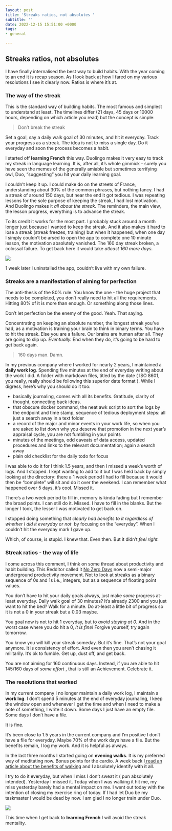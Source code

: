 ```yaml
---
layout: post
title: 'Streaks ratios, not absolutes '
subtitle: ''
date: 2022-12-15 15:51:00 +0000
tags:
- general

---
```

## Streaks ratios, not absolutes

I have finally internalised the best way to build habits. With the year coming to an end it is recap season. As I look back at how I fared on my various resolutions I see it clearly now. Ratios is where it’s at.

### The way of the streak

This is the standard way of building habits. The most famous and simplest to understand at least. The timelines differ (21 days, 45 days or 10000 hours, depending on which article you read) but the concept is simple:

> Don’t break the streak

Set a goal, say a daily walk goal of 30 minutes, and hit it everyday. Track your progress as a streak. The idea is not to miss a single day. Do it everyday and soon the process becomes a habit.

I started off **learning French** this way. Duolingo makes it very easy to track my streak in language learning. It is, after all, it’s whole gimmick - surely you have seen the memes of the generally amiable but sometimes terrifying owl, Duo, “suggesting” you hit your daily learning goal.

I couldn’t keep it up. I could make do on the streets of France, understanding about 30% of the common phrases, but nothing fancy. I had a streak of around 150 days, but near the end it got tedious. I was repeating lessons for the sole purpose of keeping the streak, I had lost motivation. And Duolingo makes it _all about the streak._ The reminders, the main view, the lesson progress, everything is to advance the streak.

To its credit it works for the most part. I probably stuck around a month longer just because I wanted to keep the streak. And it also makes it hard to lose a streak (streak freezes, training) but when it happened, when one day I simply couldn’t be arsed to open the app to complete one 10 minute lesson, the motivation absolutely vanished. The 160 day streak broken, a colossal failure. To get back here it would take _atleast 160 more days._

![](/media/duo_160-1.jpeg)

1 week later I uninstalled the app, couldn’t live with my own failure.

### Streaks are a manifestation of aiming for perfection

The anti-thesis of the 80% rule. You know the one - the huge project that needs to be completed, you don’t really need to hit all the requirements. Hitting 80% of it is more than enough. Or something along those lines.

Don’t let perfection be the enemy of the good. Yeah. That saying.

Concentrating on keeping an absolute number, the longest streak you’ve had, as a motivation is training your brain to think in binary terms. You have to hit the streak. Else you are a failure. Our brains are human after all. They are going to slip up. _Eventually._ End when they do, it’s going to be hard to get back again.

> 160 days man. Damn.

In my previous company where I worked for nearly 2 years, I maintained a **daily work log**. Spending five minutes at the end of everyday writing about the work I did. A folder with markdown files, titled by the date ( ISO 8601, you really, really should be following this superior date format ). While I digress, here’s why you should do it too:

* basically journaling, comes with all its benefits. Gratitude, clarity of thought, connecting back ideas.
* that obscure docker command, the neat awk script to sort the logs by the endpoint and time stamp, sequence of tedious deployment steps: all just a search away in a text folder
* a record of the major and minor events in your work life, so when you are asked to list down why you deserve that promotion in the next year’s appraisal cycle, you are not fumbling in your points
* minutes of the meetings, odd caveats of data access, updated procedures and links to the relevant documentation; again a search away
* plain old checklist for the daily todo for focus

I was able to do it for I think 1.5 years, and then I missed a week’s worth of logs. And I stopped. I kept wanting to add to it but I was held back by simply looking at the directory: there a 1 week period I had to fill because it would then be “complete” will sit and do it over the weekend. I can remember what happened over 5 days, it’s cool. Missed it.

There’s a two week period to fill in, memory is kinda fading but I remember the broad points. I can still do it. Missed. I have to fill in the blanks. But the longer I took, the lesser I was motivated to get back on.

I stopped doing something that _clearly had benefits to it regardless of whether I did it everyday or not_  by focusing on the “everyday”. When I couldn’t hit the everyday mark I gave up.

Which, of course, is stupid. I knew that. Even then. But it didn’t _feel right._

### Streak ratios - the way of life

I come across this comment, I think on some thread about productivity and habit building. This Redditor called it [No Zero Days](https://old.reddit.com/r/getdisciplined/comments/1q96b5/deleted_by_user/cdah4af/) now a semi-major underground productivity movement. Not to look at streaks as a binary sequence of 0s and 1s i.e., integers, but as a sequence of floating point values.

You don’t have to hit your daily goals always, just make _some_ progress at-least everyday. Daily walk goal of 30 minutes? It’s already 2300 and you just want to hit the bed? Walk for a minute. Do at-least a little bit of progress so it is not a 0 in your streak but a 0.03 maybe.

You goal now is not to hit 1 everyday, but to _avoid staying at 0._ And in the worst case where you do hit a 0, _it is fine!_ Forgive yourself, try again tomorrow.

You know you will kill your streak someday. But it’s fine. That’s not your goal anymore. It is consistency of effort. And even then you aren’t chasing it militarily. It’s ok to fumble. Get up, dust off, and get back.

You are not aiming for 160 continuous days. Instead, if you are able to hit 145/160 days of _some effort_ , that is still an Achievement. Celebrate it.

### The resolutions that worked

In my current company I no longer maintain a daily work log, I maintain a **work log**. I don’t spend 5 minutes at the end of everyday journaling, I keep the window open and whenever I get the time and when I need to make a note of something, I write it down. Some days I just have an empty file. Some days I don’t have a file.

It is fine.

It’s been close to 1.5 years in the current company and I’m positive I don’t have a file for everyday. Maybe 70% of the work days have a file. But the benefits remain, I log my work. And it is helpful as always.

In the last three months I started going on **evening walks**. It is my preferred way of meditating now. Bonus points for the cardio. A week back I[ read an article about the benefits of walking](https://www.sahilbloom.com/newsletter/the-single-greatest-habit-you-can-build) and I absolutely identify with it all.

I try to do it everyday, but when I miss I don’t sweat it ( pun absolutely intended). Yesterday I missed it. Today when I was walking it hit me, my miss yesterday barely had a mental impact on me. I went out today with the intention of closing my exercise ring of today. If I had let Duo be my taskmaster I would be dead by now. I am glad I no longer train under Duo.

![](/media/walk.jpeg)

This time when I get back to **learning French** I will avoid the streak mentality.